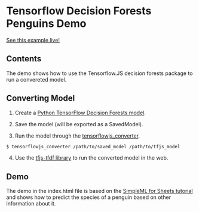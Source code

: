 # Tensorflow Decision Forests Penguins Demo

[See this example live!](https://storage.googleapis.com/tfjs-examples/tfdf-penguins/index.html)

## Contents

The demo shows how to use the Tensorflow.JS decision forests package
to run a convereted model.

## Converting Model

1. Create a [Python TensorFlow Decision Forests model](https://www.tensorflow.org/decision_forests).

2. Save the model (will be exported as a SavedModel).

3. Run the model through the [tensorflowjs_converter](https://www.tensorflow.org/js/guide/conversion).
```sh
$ tensorflowjs_converter /path/to/saved_model /path/to/tfjs_model
```

4. Use the [tfjs-tfdf library](https://github.com/tensorflow/tfjs/tree/master/tfjs-tfdf) to run the converted model in the web.

## Demo

The demo in the index.html file is based on the [SimpleML for Sheets tutorial](https://simplemlforsheets.com/tutorial.html) and shows how to predict the species of a penguin based on other information about it.
